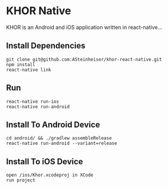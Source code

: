 # KHOR Native

KHOR is an Android and iOS application written in react-native...

## Install Dependencies
```
git clone git@github.com:ASteinheiser/khor-react-native.git
npm install
react-native link
```

## Run
```
react-native run-ios
react-native run-android
```

## Install To Android Device
```
cd android/ && ./gradlew assembleRelease
react-native run-android --variant=release
```

## Install To iOS Device
```
open /ios/Khor.xcodeproj in XCode
run project
```
